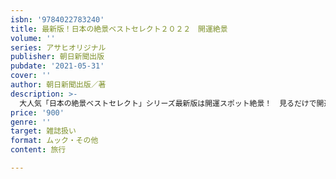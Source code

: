 ```yaml
---
isbn: '9784022783240'
title: 最新版！日本の絶景ベストセレクト２０２２　開運絶景
volume: ''
series: アサヒオリジナル
publisher: 朝日新聞出版
pubdate: '2021-05-31'
cover: ''
author: 朝日新聞出版／著
description: >-
  大人気「日本の絶景ベストセレクト」シリーズ最新版は開運スポット絶景！　見るだけで開運するようなパワースポットや絶景に抱かれた社寺など100スポットを紹介。人気の御朱印、お守りなどの情報も満載！
price: '900'
genre: ''
target: 雑誌扱い
format: ムック・その他
content: 旅行

---
```

